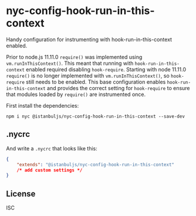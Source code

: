 # nyc-config-hook-run-in-this-context

Handy configuration for instrumenting with hook-run-in-this-context enabled.

Prior to node.js 11.11.0 `require()` was implemented using `vm.runInThisContext()`.
This meant that running with `hook-run-in-this-context` enabled required disabling
`hook-require`. Starting with node 11.11.0 `require()` is no longer implemented
with `vm.runInThisContext()`, so `hook-require` still needs to be enabled. This
base configuration enables `hook-run-in-this-context` and provides the correct
setting for `hook-require` to ensure that modules loaded by `require()` are
instrumented once.

First install the dependencies:

`npm i nyc @istanbuljs/nyc-config-hook-run-in-this-context --save-dev`

## .nycrc

And write a `.nycrc` that looks like this:

```json
{
    "extends": "@istanbuljs/nyc-config-hook-run-in-this-context"
    /* add custom settings */
}
```

## License

ISC
